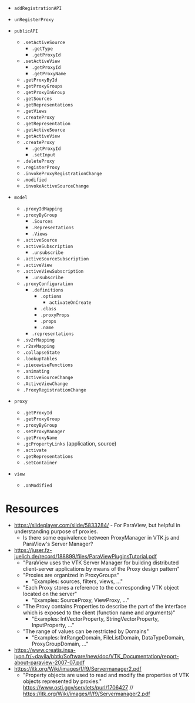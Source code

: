 - `addRegistrationAPI`
- `unRegisterProxy`

- `publicAPI`
    - `.setActiveSource`
        - `.getType`
        - `.getProxyId`
    - `.setActiveView`
        - `.getProxyId`
        - `.getProxyName`
    - `.getProxyById`
    - `.getProxyGroups`
    - `.getProxyInGroup`
    - `.getSources`
    - `.getRepresentations`
    - `.getViews`
    - `.createProxy`
    - `.getRepresentation`
    - `.getActiveSource`
    - `.getActiveView`
    - `.createProxy`
        - `.getProxyId`
        - `.setInput`
    - `.deleteProxy`
    - `.registerProxy`
    - `.invokeProxyRegistrationChange`
    - `.modified`
    - `.invokeActiveSourceChange`


- `model`
    - `.proxyIdMapping`
    - `.proxyByGroup`
        - `.Sources`
        - `.Representations`
        - `.Views`
    - `.activeSource`
    - `.activeSubscription`
        - `.unsubscribe`
    - `.activeSourceSubscription`
    - `.activeView`
    - `.activeViewSubscription`
        - `.unsubscribe`
    - `.proxyConfiguration`
        - `.definitions`
            - `.options`
                - `activateOnCreate`
            - `.class`
            - `.proxyProps`
            - `.props`
            - `.name`
        - `.representations`
    - `.sv2rMapping`
    - `.r2svMapping`
    - `.collapseState`
    - `.lookupTables`
    - `.piecewiseFunctions`
    - `.animating`
    - `.ActiveSourceChange`
    - `.ActiveViewChange`
    - `.ProxyRegistrationChange`

- `proxy`
    - `.getProxyId`
    - `.getProxyGroup`
    - `.proxyByGroup`
    - `.setProxyManager`
    - `.getProxyName`
    - `.gcPropertyLinks` (application, source)
    - `.activate`
    - `.getRepresentations`
    - `.setContainer`

- `view`
    - `.onModified`    

# Resources
- https://slideplayer.com/slide/5833284/ - For ParaView, but helpful in understanding purpose of proxies.
    - Is there some equivalence between ProxyManager in VTK.js and ParaView's Server Manager?
- https://juser.fz-juelich.de/record/188899/files/ParaViewPluginsTutorial.pdf
    - "ParaView uses the VTK Server Manager for building distributed client-server applications by means of the Proxy design pattern"
    - "Proxies are organized in ProxyGroups"
        - "Examples: sources, filters, views, ..."
    - "Each Proxy stores a reference to the corresponding VTK object located on the server"
        - "Examples: SourceProxy, ViewProxy, ..."
    - "The Proxy contains Properties to describe the part of the interface which is exposed to the client (function name and arguments)"
        - "Examples: IntVectorProperty, StringVectorProperty, InputProperty, ..."
    - "The range of values can be restricted by Domains"
        - "Examples: IntRangeDomain, FileListDomain, DataTypeDomain, ProxyGroupDomain, ..."
- https://www.creatis.insa-lyon.fr/~davila/bbtk/Software/new/doc/VTK_Documentation/report-about-paraview-2007-07.pdf
- https://itk.org/Wiki/images/f/f9/Servermanager2.pdf
    - "Property objects are used to read and modify the properties of VTK objects represented by proxies."
https://www.osti.gov/servlets/purl/1706427 // https://itk.org/Wiki/images/f/f9/Servermanager2.pdf